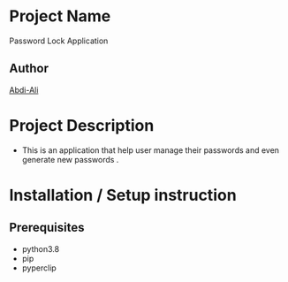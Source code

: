 # Project Name

Password Lock Application

## Author

[Abdi-Ali](https://github.com/Abdi-Ali33)

# Project Description

- This is an application that help user manage their passwords and even generate new passwords .

# Installation / Setup instruction

## Prerequisites

- python3.8
- pip
- pyperclip
